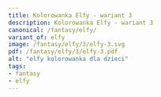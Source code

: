 ```yaml
---
title: Kolorowanka Elfy - wariant 3
description: Kolorowanka Elfy - wariant 3
canonical: /fantasy/elfy/
variant_of: elfy
image: /fantasy/elfy/3/elfy-3.svg
pdf: /fantasy/elfy/3/elfy-3.pdf
alt: "elfy kolorowanka dla dzieci"
tags:
- fantasy
- elfy
---
```

